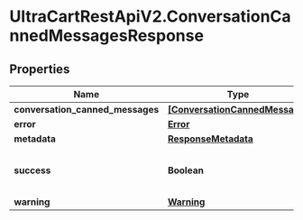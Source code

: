 # UltraCartRestApiV2.ConversationCannedMessagesResponse

## Properties
Name | Type | Description | Notes
------------ | ------------- | ------------- | -------------
**conversation_canned_messages** | [**[ConversationCannedMessage]**](ConversationCannedMessage.md) |  | [optional] 
**error** | [**Error**](Error.md) |  | [optional] 
**metadata** | [**ResponseMetadata**](ResponseMetadata.md) |  | [optional] 
**success** | **Boolean** | Indicates if API call was successful | [optional] 
**warning** | [**Warning**](Warning.md) |  | [optional] 


